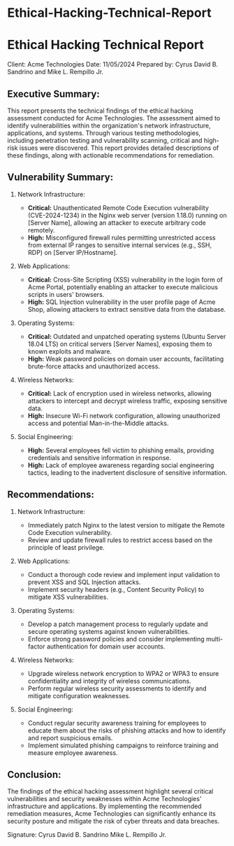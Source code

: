 # Ethical-Hacking-Technical-Report

# Ethical Hacking Technical Report
Client: Acme Technologies
Date: 11/05/2024
Prepared by: Cyrus David B. Sandrino and Mike L. Rempillo Jr.

## Executive Summary:
This report presents the technical findings of the ethical hacking assessment conducted for Acme Technologies. The assessment aimed to identify vulnerabilities within the organization's network infrastructure, applications, and systems. Through various testing methodologies, including penetration testing and vulnerability scanning, critical and high-risk issues were discovered. This report provides detailed descriptions of these findings, along with actionable recommendations for remediation.

## Vulnerability Summary:
1. Network Infrastructure:
   - **Critical:** Unauthenticated Remote Code Execution vulnerability (CVE-2024-1234) in the Nginx web server (version 1.18.0) running on [Server Name], allowing an attacker to execute arbitrary code remotely.
   - **High:** Misconfigured firewall rules permitting unrestricted access from external IP ranges to sensitive internal services (e.g., SSH, RDP) on [Server IP/Hostname].

2. Web Applications:
   - **Critical:** Cross-Site Scripting (XSS) vulnerability in the login form of Acme Portal, potentially enabling an attacker to execute malicious scripts in users' browsers.
   - **High:** SQL Injection vulnerability in the user profile page of Acme Shop, allowing attackers to extract sensitive data from the database.

3. Operating Systems:
   - **Critical:** Outdated and unpatched operating systems (Ubuntu Server 18.04 LTS) on critical servers [Server Names], exposing them to known exploits and malware.
   - **High:** Weak password policies on domain user accounts, facilitating brute-force attacks and unauthorized access.

4. Wireless Networks:
   - **Critical:** Lack of encryption used in wireless networks, allowing attackers to intercept and decrypt wireless traffic, exposing sensitive data.
   - **High:** Insecure Wi-Fi network configuration, allowing unauthorized access and potential Man-in-the-Middle attacks.

5. Social Engineering:
   - **High:** Several employees fell victim to phishing emails, providing credentials and sensitive information in response.
   - **High:** Lack of employee awareness regarding social engineering tactics, leading to the inadvertent disclosure of sensitive information.

## Recommendations:
1. Network Infrastructure:
   - Immediately patch Nginx to the latest version to mitigate the Remote Code Execution vulnerability.
   - Review and update firewall rules to restrict access based on the principle of least privilege.

2. Web Applications:
   - Conduct a thorough code review and implement input validation to prevent XSS and SQL Injection attacks.
   - Implement security headers (e.g., Content Security Policy) to mitigate XSS vulnerabilities.

3. Operating Systems:
   - Develop a patch management process to regularly update and secure operating systems against known vulnerabilities.
   - Enforce strong password policies and consider implementing multi-factor authentication for domain user accounts.

4. Wireless Networks:
   - Upgrade wireless network encryption to WPA2 or WPA3 to ensure confidentiality and integrity of wireless communications.
   - Perform regular wireless security assessments to identify and mitigate configuration weaknesses.

5. Social Engineering:
   - Conduct regular security awareness training for employees to educate them about the risks of phishing attacks and how to identify and report suspicious emails.
   - Implement simulated phishing campaigns to reinforce training and measure employee awareness.

## Conclusion:
The findings of the ethical hacking assessment highlight several critical vulnerabilities and security weaknesses within Acme Technologies' infrastructure and applications. By implementing the recommended remediation measures, Acme Technologies can significantly enhance its security posture and mitigate the risk of cyber threats and data breaches.

Signature: 
Cyrus David B. Sandrino          Mike L. Rempillo Jr.
